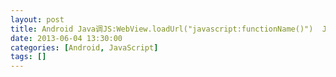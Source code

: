```yaml
---
layout: post
title: Android Java调JS:WebView.loadUrl("javascript:functionName()")  JS调Java:WebView注册JS函数
date: 2013-06-04 13:30:00
categories: [Android, JavaScript]
tags: []
---
```

          

